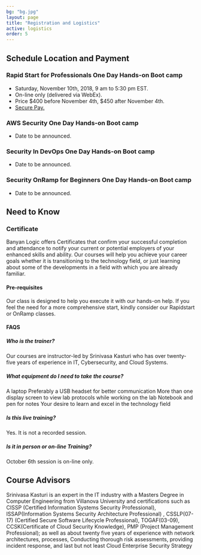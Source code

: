 ```yaml
---
bg: "bg.jpg"
layout: page
title: "Registration and Logistics"
active: logistics
order: 5
---
```

## Schedule Location and Payment
### Rapid Start for Professionals One Day Hands-on Boot camp
* Saturday, November 10th, 2018, 9 am to 5:30 pm EST.
* On-line only (delivered via WebEx).
* Price $400 before November 4th, $450 after November 4th.
* <a href="https://banyanlogic.ecwid.com" target="_blank">Secure Pay.</a>

### AWS Security One Day Hands-on Boot camp
* Date to be announced.

### Security In DevOps One Day Hands-on Boot camp
* Date to be announced.

### Security OnRamp for Beginners One Day Hands-on Boot camp
* Date to be announced.

## Need to Know
### Certificate
Banyan Logic offers Certificates that confirm your successful completion and attendance to notify your current or potential employers of your enhanced skills and ability.
Our courses will help you achieve your career goals whether it is transitioning to the technology field, or just learning about some of the developments in a field with which you are already familiar.
#### Pre-requisites
Our class is designed to help you execute it with our hands-on help. If you feel the need for a more comprehensive start, kindly consider our Rapidstart or OnRamp classes.
#### FAQS
##### Who is the trainer?
Our courses are instructor-led by Srinivasa Kasturi who has over twenty-five years of experience in IT, Cybersecurity, and Cloud Systems.
##### What equipment do I need to take the course?
A laptop
Preferably a USB headset for better communication
More than one display screen to view lab protocols while working on the lab
Notebook and pen for notes
Your desire to learn and excel in the technology field
##### Is this live training?
Yes. It is not a recorded session.
##### Is it in person or on-line Training?
October 6th session is on-line only.

## Course Advisors
Srinivasa Kasturi is an expert in the IT industry with a Masters Degree in Computer Engineering from Villanova University and certifications such as CISSP (Certified Information Systems Security Professional), ISSAP(Information Systems Security Architecture Professional) , CSSLP(07-17) (Certified Secure Software Lifecycle Professional), TOGAF(03-09), CCSK(Certificate of Cloud Security Knowledge), PMP (Project Management Professional); as well as about twenty five years of experience with network architectures, processes, Conducting thorough risk assessments, providing incident response, and last but not least Cloud Enterprise Security Strategy 

